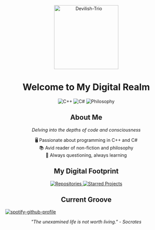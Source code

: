 <p align="center">
    <a href="https://github.com/Devilish-Trio">
        <img title="Devilish-Trio" src="https://media.tenor.com/teW802Rf-rIAAAAC/lain-serial-experiments-lain.gif" width="200"/>
    </a>
</p>

<h1 align="center">Welcome to My Digital Realm</h1>

<p align="center">
    <img src="https://img.shields.io/badge/C%2B%2B-00599C?style=for-the-badge&logo=c%2B%2B&logoColor=white" alt="C++">
    <img src="https://img.shields.io/badge/C%23-239120?style=for-the-badge&logo=c-sharp&logoColor=white" alt="C#">
    <img src="https://img.shields.io/badge/Philosophy-8B4513?style=for-the-badge&logo=bookstack&logoColor=white" alt="Philosophy">
</p>

<h2 align="center">About Me</h2>

<p align="center"> 
    <i>Delving into the depths of code and consciousness</i>
</p>

<p align="center">
    🖥️ Passionate about programming in C++ and C#<br>
    📚 Avid reader of non-fiction and philosophy<br>
    🤔 Always questioning, always learning
</p>

<h2 align="center">My Digital Footprint</h2>

<p align="center">
    <a href="https://github.com/Devilish-Trio?tab=repositories">
        <img src="https://img.shields.io/badge/Repositories-181717?style=for-the-badge&logo=github&logoColor=white" alt="Repositories">
    </a>
    <a href="https://github.com/Devilish-Trio?tab=stars">
        <img src="https://img.shields.io/badge/Starred%20Projects-FFD700?style=for-the-badge&logo=github&logoColor=black" alt="Starred Projects">
    </a>
</p>

<h2 align="center">Current Groove</h2>

[![spotify-github-profile](https://spotify-github-profile.kittinanx.com/api/view?uid=ohbinary&cover_image=true&theme=novatorem&show_offline=true&background_color=121212&interchange=false&bar_color=53b14f&bar_color_cover=false)](https://github.com/kittinan/spotify-github-profile)

<p align="center">
    <i>"The unexamined life is not worth living." - Socrates</i>
</p>
